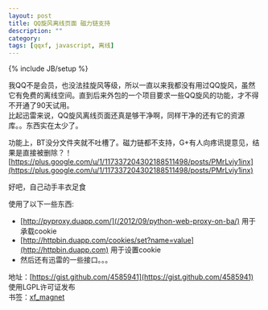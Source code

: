 ```yaml
---
layout: post
title: QQ旋风离线页面 磁力链支持
description: ""
category: 
tags: [qqxf, javascript, 离线]
---
```

{% include JB/setup %}

我QQ不是会员，也没法挂旋风等级，所以一直以来我都没有用过QQ旋风，虽然它有免费的离线空间。直到后来外包的一个项目要求一些QQ旋风的功能，才不得不开通了90天试用。  
比起迅雷来说，QQ旋风离线页面还真是够干净啊，同样干净的还有它的资源库。。东西实在太少了。  


功能上，BT没分文件夹就不吐槽了。磁力链都不支持，G+有人向疼讯提意见，结果是直接被删除？！[https://plus.google.com/u/1/117337204302188511498/posts/PMrLviy1inx](https://plus.google.com/u/1/117337204302188511498/posts/PMrLviy1inx)


好吧，自己动手丰衣足食


使用了以下一些东西:

* [http://pyproxy.duapp.com/](/2012/09/python-web-proxy-on-ba/) 用于承载cookie
* [http://httpbin.duapp.com/cookies/set?name=value](http://httpbin.duapp.com) 用于设置cookie
* 然后还有迅雷的一些接口。。。


地址：[https://gist.github.com/4585941](https://gist.github.com/4585941) 使用LGPL许可证发布  
书签：<a href="javascript:void((function(){var d=document;var s=d.createElement('script');s.src='http://blog.binux.me/assets/image/xf_magnet.js';s.id='binux_script';d.body.appendChild(s)})())">xf_magnet</a>
